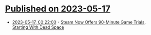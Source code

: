# [Published on 2023-05-17](index.md)

* [2023-05-17, 00:22:00](https://games.slashdot.org/story/23/05/16/216233/steam-now-offers-90-minute-game-trials-starting-with-dead-space?utm_source=rss1.0mainlinkanon&utm_medium=feed) - [Steam Now Offers 90-Minute Game Trials, Starting With Dead Space](https://games.slashdot.org/story/23/05/16/216233/steam-now-offers-90-minute-game-trials-starting-with-dead-space?utm_source=rss1.0mainlinkanon&utm_medium=feed)
